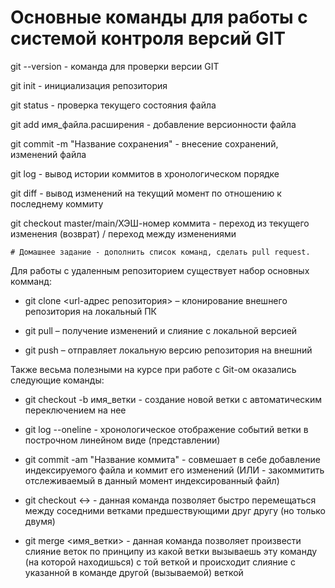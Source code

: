 # Основные команды для работы с системой контроля версий GIT

git --version - команда для проверки версии GIT

git init - инициализация репозитория

git status - проверка текущего состояния файла

git add имя_файла.расширения - добавление версионности файла

git commit -m "Название сохранения" - внесение сохранений, изменений файла

git log - вывод истории коммитов в хронологическом порядке

git diff - вывод изменений на текущий момент по отношению к последнему коммиту

git checkout master/main/ХЭШ-номер коммита - переход из текущего изменения (возврат) / переход между изменениями

    # Домашнее задание - дополнить список команд, сделать pull request.

Для работы с удаленным репозиторием существует набор основных комманд:

* git clone <url-адрес репозитория> – клонирование внешнего репозитория на  локальный ПК

* git pull – получение изменений и слияние с локальной версией

* git push – отправляет локальную версию репозитория на внешний

Также весьма полезными на курсе при работе с Git-ом оказались следующие команды:

* git checkout -b имя_ветки - создание новой ветки с автоматическим переключением на нее

* git log --oneline - хронологическое отображение событий ветки в построчном линейном виде (представлении)

* git commit -am "Название коммита" - совмешает в себе добавление индексируемого файла и коммит его изменений (ИЛИ - закоммитить отслеживаемый в данный момент индексированный файл)

* git checkout <-> - данная команда позволяет быстро перемещаться между соседними ветками предшествующими друг другу (но только двумя)

* git merge <имя_ветки> - данная команда позволяет произвести слияние веток по принципу из какой ветки вызываешь эту команду (на которой находишься) с той веткой и происходит слияние с указанной в команде другой (вызываемой) веткой
